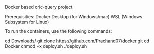 Docker based cric-query project

Prerequisities:
  Docker Desktop (for Windows/mac)
  WSL (Windows Subsystem for Linux)

To run the containers, use the following commands:

cd Downloads/
git clone https://github.com/Prachand07/docker.git
cd Docker
chmod +x deploy.sh
./deploy.sh 
